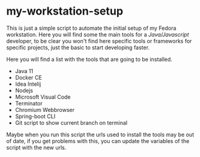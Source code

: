 # my-workstation-setup

This is just a simple script to automate the initial setup of my Fedora workstation. Here you will find some the main tools for a *Java/Javascript* developer, to be clear you won't find here specific tools or frameworks for specific projects, just the basic to start developing faster.

Here you will find a list with the tools that are going to be installed.

- Java 11
- Docker CE
- Idea Intelij
- Nodejs
- Microsoft Visual Code
- Terminator
- Chromium Webbrowser
- Spring-boot CLI
- Git script to show current branch on terminal

Maybe when you run this script the urls used to install the tools may be out of date, if you get problems with this, you can update the variables of the script with the new urls.
